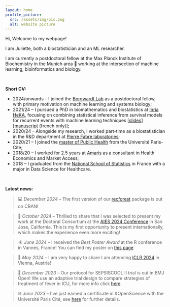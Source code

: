 ```yaml
---
layout: home
profile_picture:
  src: /assets/img/pic.png
  alt: website picture
---
```


Hi, Welcome to my webpage!

I am Juliette, both a biostatistician and an ML researcher. 

I am currently a postdoctoral fellow at the Max Planck Institute of Biochemistry in the Munich area 🥨 working at the intersection of machine learning, bioinformatics and biology.

<br>

<strong>Short CV:</strong>
<ul>
  <li> 2024/onwards – I joined the <a href="https://www.biochem.mpg.de/borgwardt">Borgwardt Lab</a> as a postdoctoral fellow, with primary motivation on machine learning and systems biology;</li>
  <li> 2021/24 – I pursued a PhD in biomathematics and biostatistics at <a href="https://team.inria.fr/heka/">Inria HeKA</a>, focusing on combining statistical inference from survival models for recurrent events with machine learning techniques [<a href="/assets/PhD_defense_18OCT24.pdf" target="_blank">slides</a>] [<a href="https://hal.science/tel-04843492v1/document">manuscript</a> (french only)];</li>
  <li> 2020/24 – Alongside my research, I worked part-time as a biostatistician in the R&D department at <a href="https://www.pierre-fabre.com/fr">Pierre Fabre laboratories</a>;</li>
  <li> 2020/21 – I joined the <a href="https://odf.u-paris.fr/fr/offre-de-formation/master-XB/sciences-technologies-sante-STS/sante-publique-K2NDGZO3/master-sante-publique-parcours-donnees-massives-en-sante-K168SJQL.html">master of Public Health</a> from the Université Paris-Cité;</li>
  <li> 2018/20 – I worked for 2.5 years at <a href="https://www.amaris.com/">Amaris</a> as a consultant in Health Economics and Market Access;</li>
  <li> 2018 – I graduated from the <a href="https://www.ensai.fr/">National School of Statistics</a> in France with a major in Data Science for Healthcare.</li>
</ul>

<br>

<strong>Latest news:</strong>
> 💻 _December 2024 –_ The first version of our <a href="https://cran.r-project.org/web/packages/recforest/index.html">recforest</a> package is out on CRAN! 

> 🐻 _October 2024 –_ Thrilled to share that I was selected to present my work at the Doctoral Consortium at the <a href="[https://www.aies-conference.com/2024/](https://www.aies-conference.com/2024/)">AIES 2024 Conference</a> in San Jose, California. This is my first opportunity to present internationally, which makes the experience even more exciting!

> ☀️ _June 2024 –_ I received the _Best Poster Award_ at the R conference in Vannes, France! You can find my poster on <a href="https://juliettemurris.github.io/talks">this page</a>
 
> 🎊 _May 2024 –_ I am very happy to share I am attending <a href="https://iclr.cc/Conferences/2024">ICLR 2024</a> in Vienna, Austria! 

> 🎉 _December 2023 –_ Our protocol for SEPSISCOOL II trial is out in BMJ Open! We use an adaptive trial design to compare strategies of treatment of fever in ICU, for more info click <a href="https://bmjopen.bmj.com/content/14/1/e069430.long">here</a> 

> 🌐 _June 2023 –_ I've just earned a certificate in #OpenScience with the Université Paris Cité, see <a href="https://u-paris.fr/bibliotheques/certification-science-ouverte-seconde-promotion-doctorants/">here</a> for further details.

